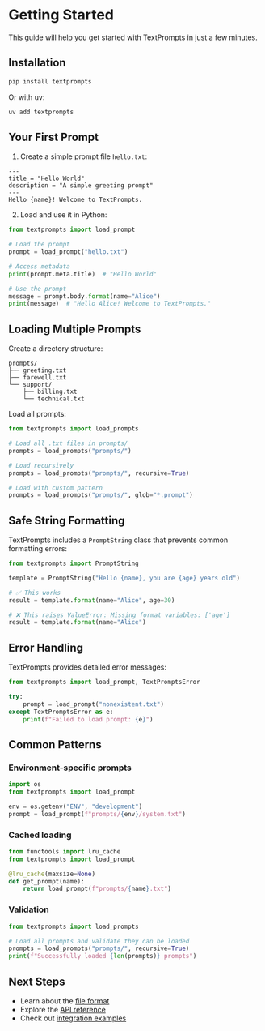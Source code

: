 # Getting Started

This guide will help you get started with TextPrompts in just a few minutes.

## Installation

```bash
pip install textprompts
```

Or with uv:
```bash
uv add textprompts
```

## Your First Prompt

1. Create a simple prompt file `hello.txt`:

```
---
title = "Hello World"
description = "A simple greeting prompt"
---
Hello {name}! Welcome to TextPrompts.
```

2. Load and use it in Python:

```python
from textprompts import load_prompt

# Load the prompt
prompt = load_prompt("hello.txt")

# Access metadata
print(prompt.meta.title)  # "Hello World"

# Use the prompt
message = prompt.body.format(name="Alice")
print(message)  # "Hello Alice! Welcome to TextPrompts."
```

## Loading Multiple Prompts

Create a directory structure:
```
prompts/
├── greeting.txt
├── farewell.txt
└── support/
    ├── billing.txt
    └── technical.txt
```

Load all prompts:
```python
from textprompts import load_prompts

# Load all .txt files in prompts/
prompts = load_prompts("prompts/")

# Load recursively
prompts = load_prompts("prompts/", recursive=True)

# Load with custom pattern
prompts = load_prompts("prompts/", glob="*.prompt")
```

## Safe String Formatting

TextPrompts includes a `PromptString` class that prevents common formatting errors:

```python
from textprompts import PromptString

template = PromptString("Hello {name}, you are {age} years old")

# ✅ This works
result = template.format(name="Alice", age=30)

# ❌ This raises ValueError: Missing format variables: ['age']
result = template.format(name="Alice")
```

## Error Handling

TextPrompts provides detailed error messages:

```python
from textprompts import load_prompt, TextPromptsError

try:
    prompt = load_prompt("nonexistent.txt")
except TextPromptsError as e:
    print(f"Failed to load prompt: {e}")
```

## Common Patterns

### Environment-specific prompts
```python
import os
from textprompts import load_prompt

env = os.getenv("ENV", "development")
prompt = load_prompt(f"prompts/{env}/system.txt")
```

### Cached loading
```python
from functools import lru_cache
from textprompts import load_prompt

@lru_cache(maxsize=None)
def get_prompt(name):
    return load_prompt(f"prompts/{name}.txt")
```

### Validation
```python
from textprompts import load_prompts

# Load all prompts and validate they can be loaded
prompts = load_prompts("prompts/", recursive=True)
print(f"Successfully loaded {len(prompts)} prompts")
```

## Next Steps

- Learn about the [file format](file-format.md)
- Explore the [API reference](api-reference.md)
- Check out [integration examples](integrations.md)